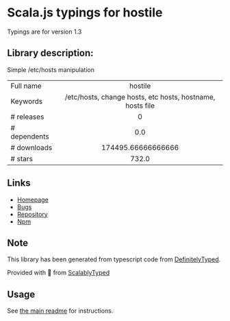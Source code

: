 
# Scala.js typings for hostile

Typings are for version 1.3

## Library description:
Simple /etc/hosts manipulation

|                    |                 |
| ------------------ | :-------------: |
| Full name          | hostile |
| Keywords           | /etc/hosts, change hosts, etc hosts, hostname, hosts file |
| # releases         | 0 |
| # dependents       | 0.0 |
| # downloads        | 174495.66666666666 |
| # stars            | 732.0 |

## Links
- [Homepage](https://github.com/feross/hostile)
- [Bugs](https://github.com/feross/hostile/issues)
- [Repository](https://github.com/feross/hostile)
- [Npm](https://www.npmjs.com/package/hostile)
    


## Note
This library has been generated from typescript code from [DefinitelyTyped](https://definitelytyped.org).

Provided with :purple_heart: from [ScalablyTyped](https://github.com/oyvindberg/ScalablyTyped)

## Usage
See [the main readme](../../readme.md) for instructions.


